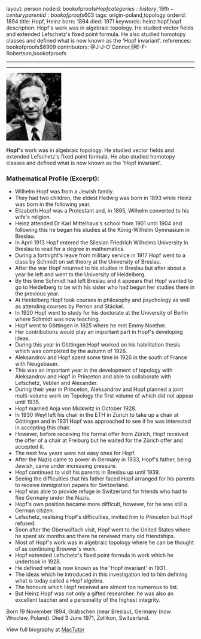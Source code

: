 layout: person
nodeid: bookofproofs$Hopf
categories: history,19th-century
parentid: bookofproofs$603
tags: origin-poland,topology
orderid: 1894
title: Hopf, Heinz
born: 1894
died: 1971
keywords: heinz hopf,hopf
description: Hopf's work was in algebraic topology. He studied vector fields and extended Lefschetz's fixed point formula. He also studied homotopy classes and defined what is now known as the 'Hopf invariant'.
references: bookofproofs$6909
contributors: @J-J-O'Connor,@E-F-Robertson,bookofproofs

---



---

![Hopf.jpg](https://github.com/bookofproofs/bookofproofs.github.io/blob/main/_sources/_assets/images/portraits/Hopf.jpg?raw=true)

**Hopf**'s work was in algebraic topology. He studied vector fields and extended Lefschetz's fixed point formula. He also studied homotopy classes and defined what is now known as the 'Hopf invariant'.

### Mathematical Profile (Excerpt):
* Wilhelm Hopf was from a Jewish family.
* They had two children, the eldest Hedwig was born in 1893 while Heinz was born in the following year.
* Elizabeth Hopf was a Protestant and, in 1895, Wilhelm converted to his wife's religion.
* Heinz attended Dr Karl Mittelhaus's school from 1901 until 1904 and following this he began his studies at the König-Wilhelm Gymnasium in Breslau.
* In April 1913 Hopf entered the Silesian Friedrich Wilhelms University in Breslau to read for a degree in mathematics.
* During a fortnight's leave from military service in 1917 Hopf went to a class by Schmidt on set theory at the University of Breslau.
* After the war Hopf returned to his studies in Breslau but after about a year he left and went to the University of Heidelberg.
* By this time Schmidt had left Breslau and it appears that Hopf wanted to go to Heidelberg to be with his sister who had begun her studies there in the previous year.
* At Heidelberg Hopf took courses in philosophy and psychology as well as attending courses by Perron and Stäckel.
* In 1920 Hopf went to study for his doctorate at the University of Berlin where Schmidt was now teaching.
* Hopf went to Göttingen in 1925 where he met Emmy Noether.
* Her contributions would play an important part in Hopf's developing ideas.
* During this year in Göttingen Hopf worked on his habilitation thesis which was completed by the autumn of 1926.
* Aleksandrov and Hopf spent some time in 1926 in the south of France with Neugebauer.
* This was an important year in the development of topology with Aleksandrov and Hopf in Princeton and able to collaborate with Lefschetz, Veblen and Alexander.
* During their year in Princeton, Aleksandrov and Hopf planned a joint multi-volume work on Topology the first volume of which did not appear until 1935.
* Hopf married Anja von Mickwitz in October 1928.
* In 1930 Weyl left his chair in the ETH in Zürich to take up a chair at Göttingen and in 1931 Hopf was approached to see if he was interested in accepting this chair.
* However, before receiving the formal offer from Zürich, Hopf received the offer of a chair at Freiburg but he waited for the Zürich offer and accepted it.
* The next few years were not easy ones for Hopf.
* After the Nazis came to power in Germany in 1933, Hopf's father, being Jewish, came under increasing pressure.
* Hopf continued to visit his parents in Breslau up until 1939.
* Seeing the difficulties that his father faced Hopf arranged for his parents to receive immigration papers for Switzerland.
* Hopf was able to provide refuge in Switzerland for friends who had to flee Germany under the Nazis.
* Hopf's own position became more difficult, however, for he was still a German citizen.
* Lefschetz, realising Hopf's difficulties, invited him to Princeton but Hopf refused.
* Soon after the Oberwolfach visit, Hopf went to the United States where he spent six months and there he renewed many old friendships.
* Most of Hopf's work was in algebraic topology where he can be thought of as continuing Brouwer's work.
* Hopf extended Lefschetz's fixed point formula in work which he undertook in 1928.
* He defined what is now known as the 'Hopf invariant' in 1931.
* The ideas which he introduced in this investigation led to him defining what is today called a Hopf algebra.
* The honours which Hopf received are almost too numerous to list.
* But Heinz Hopf was not only a gifted researcher: he was also an excellent teacher and a personality of the highest integrity.

Born 19 November 1894, Gräbschen (near Breslau), Germany (now Wrocław, Poland). Died 3 June 1971, Zollikon, Switzerland.

View full biography at [MacTutor](https://mathshistory.st-andrews.ac.uk/Biographies/Hopf/)
